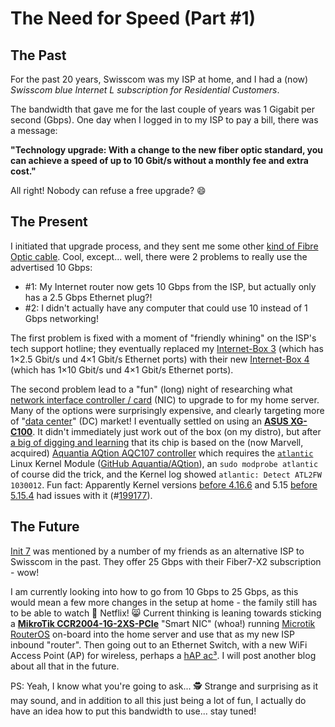 # The Need for Speed (Part #1)

## The Past

For the past 20 years, Swisscom was my ISP at home, and I had a (now) _Swisscom blue Internet L subscription for Residential Customers_.

The bandwidth that gave me for the last couple of years was 1 Gigabit per second (Gbps). One day when I logged in to my ISP to pay a bill, there was a message:

**"Technology upgrade: With a change to the new fiber optic standard, you can achieve a speed of up to 10 Gbit/s without a monthly fee and extra cost."**

All right! Nobody can refuse a free upgrade? 😄

## The Present

I initiated that upgrade process, and they sent me some other [kind of Fibre Optic cable](https://en.wikipedia.org/wiki/Fiber-optic_cable). Cool, except... well, there were 2 problems to really use the advertised 10 Gbps:

* #1: My Internet router now gets 10 Gbps from the ISP, but actually only has a 2.5 Gbps Ethernet plug?!
* #2: I didn't actually have any computer that could use 10 instead of 1 Gbps networking!

The first problem is fixed with a moment of "friendly whining" on the ISP's tech support hotline;
they eventually replaced my [Internet-Box 3](https://www.swisscom.ch/de/privatkunden/produkte/internetrouter/details.html/internet-box-3-ip-11039000)
(which has 1×2.5 Gbit/s und 4×1 Gbit/s Ethernet ports) with their new [Internet-Box 4](https://www.swisscom.ch/de/privatkunden/produkte/internetrouter/details.html/internet-box-4-fibre-11050518) (which has 1×10 Gbit/s und 4×1 Gbit/s Ethernet ports).

The second problem lead to a "fun" (long) night of researching what [network interface controller / card](https://en.wikipedia.org/wiki/Network_interface_controller) (NIC) to upgrade to for my home server. Many of the options were surprisingly expensive, and clearly targeting more of "[data center](https://en.wikipedia.org/wiki/Data_center)" (DC) market! I eventually settled on using an **[ASUS XG-C100](https://www.asus.com/networking-iot-servers/wired-networking/all-series/xg-c100c/)**. It didn't immediately just work out of the box (on my distro), but after [a big of digging and learning](https://www.anandtech.com/show/10908/aquantia-launches-new-2g-5g-multi-gigabit-network-controllers-for-pcs) that its chip is based on the (now Marvell, acquired) [Aquantia AQtion AQC107 controller](https://www.marvell.com/products/ethernet-adapters-and-controllers/fastlinq-edge-ethernet-controllers.html) which requires the [`atlantic`](https://www.kernel.org/doc/html/latest/networking/device_drivers/ethernet/aquantia/atlantic.html) Linux Kernel Module ([GitHub Aquantia/AQtion](https://github.com/Aquantia/AQtion)), an `sudo modprobe atlantic` of course did the trick, and the Kernel log showed `atlantic: Detect ATL2FW 1030012`. Fun fact:  Apparently Kernel versions [before 4.16.6](https://askubuntu.com/a/1106382/89557) and 5.15 [before 5.15.4](https://github.com/pop-os/beta/issues/275) had issues with it (#[199177](https://bugzilla.kernel.org/show_bug.cgi?id=199177)).

## The Future

[Init 7](https://www.init7.net) was mentioned by a number of my friends as an alternative ISP to Swisscom in the past. They offer 25 Gbps with their Fiber7-X2 subscription - wow!

I am currently looking into how to go from 10 Gbps to 25 Gbps, as this would mean a few more changes in the setup at home - the family still has to be able to watch 🎥 Netflix! 😸 Current thinking is leaning towards sticking a **[MikroTik CCR2004-1G-2XS-PCIe](https://mikrotik.com/product/ccr2004_1g_2xs_pcie)** "Smart NIC" (whoa!) running [Microtik RouterOS](https://help.mikrotik.com/docs/) on-board into the home server and use that as my new ISP inbound "router". Then going out to an Ethernet Switch, with a new WiFi Access Point (AP) for wireless, perhaps a [hAP ac³](https://mikrotik.com/product/hap_ac3). I will post another blog about all that in the future.

PS: Yeah, I know what you're going to ask... 🕵️ Strange and surprising as it may sound, and in addition to all this just being a lot of fun, I actually do have an idea how to put this bandwidth to use... stay tuned!
